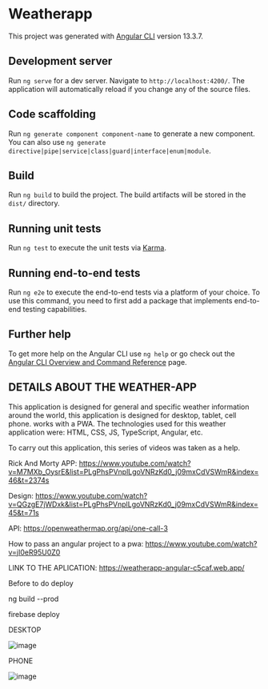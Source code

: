 # Weatherapp

This project was generated with [Angular CLI](https://github.com/angular/angular-cli) version 13.3.7.

## Development server

Run `ng serve` for a dev server. Navigate to `http://localhost:4200/`. The application will automatically reload if you change any of the source files.

## Code scaffolding

Run `ng generate component component-name` to generate a new component. You can also use `ng generate directive|pipe|service|class|guard|interface|enum|module`.

## Build

Run `ng build` to build the project. The build artifacts will be stored in the `dist/` directory.

## Running unit tests

Run `ng test` to execute the unit tests via [Karma](https://karma-runner.github.io).

## Running end-to-end tests

Run `ng e2e` to execute the end-to-end tests via a platform of your choice. To use this command, you need to first add a package that implements end-to-end testing capabilities.

## Further help

To get more help on the Angular CLI use `ng help` or go check out the [Angular CLI Overview and Command Reference](https://angular.io/cli) page.

## DETAILS ABOUT THE WEATHER-APP

This application is designed for general and specific weather information around the world, this application is designed for desktop, tablet, cell phone. works with a PWA.
The technologies used for this weather application were: HTML, CSS, JS, TypeScript, Angular, etc.

To carry out this application, this series of videos was taken as a help.

Rick And Morty APP: https://www.youtube.com/watch?v=M7MXb_OysrE&list=PLgPhsPVnplLgoVNRzKd0_j09mxCdVSWmR&index=46&t=2374s

Design: https://www.youtube.com/watch?v=QGzgE7jWDxk&list=PLgPhsPVnplLgoVNRzKd0_j09mxCdVSWmR&index=45&t=71s

API: https://openweathermap.org/api/one-call-3

How to pass an angular project to a pwa: https://www.youtube.com/watch?v=jI0eR95U0Z0

LINK TO THE APLICATION: https://weatherapp-angular-c5caf.web.app/


Before to do deploy 

ng build --prod

firebase deploy


DESKTOP

![image](https://user-images.githubusercontent.com/72418729/174692256-55d5ba71-4bc0-4ae7-b979-521256d3581a.png)

PHONE

![image](https://user-images.githubusercontent.com/72418729/174692492-5216d495-536d-4d79-90e1-169b098a85f2.png)




